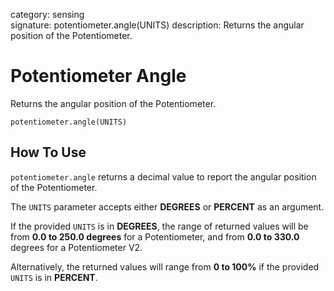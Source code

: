 category: sensing  
signature: potentiometer.angle(UNITS)
description: Returns the angular position of the Potentiometer.

# Potentiometer Angle

Returns the angular position of the Potentiometer.

```don
potentiometer.angle(UNITS)
```

## How To Use

`potentiometer.angle` returns a decimal value to report the angular position of the Potentiometer.

The `UNITS` parameter accepts either **DEGREES** or **PERCENT** as an argument.

If the provided `UNITS` is in **DEGREES**, the range of returned values will be from **0.0 to 250.0 degrees** for a Potentiometer, and from **0.0 to 330.0** degrees for a Potentiometer V2.

Alternatively, the returned values will range from **0 to 100%** if the provided `UNITS` is in **PERCENT**.

<advanced>
</advanced>

